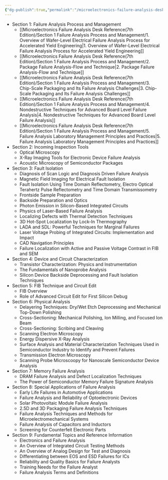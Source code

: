 ```yaml
---
{"dg-publish":true,"permalink":"/microelectronics-failure-analysis-desk-reference-7th-edition/content/"}
---
```



- Section 1: Failure Analysis Process and Management 
	- [[Microelectronics Failure Analysis Desk Reference(7th Edition)/Section 1 Failure Analysis Process and Management/1. Overview of Wafer-Level Electrical Failure Analysis Process for Accelerated Yield Engineering\|1. Overview of Wafer-Level Electrical Failure Analysis Process for Accelerated Yield Engineering]]
	- [[Microelectronics Failure Analysis Desk Reference(7th Edition)/Section 1 Failure Analysis Process and Management/2. Package Failure Analysis-Flow and Technique\|2. Package Failure Analysis-Flow and Technique]]
	- [[Microelectronics Failure Analysis Desk Reference(7th Edition)/Section 1 Failure Analysis Process and Management/3. Chip-Scale Packaging and Its Failure Analysis Challenges\|3. Chip-Scale Packaging and Its Failure Analysis Challenges]]
	- [[Microelectronics Failure Analysis Desk Reference(7th Edition)/Section 1 Failure Analysis Process and Management/4. Nondestructive Techniques for Advanced Board Level Failure Analysis\|4. Nondestructive Techniques for Advanced Board Level Failure Analysis]]
	- [[Microelectronics Failure Analysis Desk Reference(7th Edition)/Section 1 Failure Analysis Process and Management/5. Failure Analysis Laboratory Management Principles and Practices\|5. Failure Analysis Laboratory Management Principles and Practices]]
- Section 2: Incoming Inspection Tools
	- Optical Microscopy
	- X-Ray Imaging Tools for Electronic Device Failure Analysis
	- Acoustic Microscopy of Semiconductor Packages
- Section 3: Fault Isolation
	- Diagnosis of Scan Logic and Diagnosis Driven Failure Analysis
	- Magnetic Field Imaging for Electrical Fault Isolation
	- Fault Isolation Using Time Domain Reflectometry, Electro Optical Terahertz Pulse Reflectometry and Time Domain Transmissometry
	- Frontside Sample Preparation
	- Backside Preparation and Optics
	- Photon Emission in Silicon-Based Integrated Circuits
	- Physics of Laser-Based Failure Analysis
	- Localizing Defects with Thermal Detection Techniques
	- 3D Hot-Spot Localization by Lock-In Thermography
	- LADA and SDL: Powerful Techniques for Marginal Failures
	- Laser Voltage Probing of Integrated Circuits: Implementation and Impact
	- CAD Navigation Principles
	- Failure Localization with Active and Passive Voltage Contrast in FIB and SEM
- Section 4: Device and Circuit Characterization
	- Transistor Characterization: Physics and Instrumentation
	- The Fundamentals of Nanoprobe Analysis
	- Silicon Device Backside Deprocessing and Fault Isolation Techniques
- Section 5: FIB Technique and Circuit Edit
	- FIB Overview
	- Role of Advanced Circuit Edit for First Silicon Debug
- Section 6: Physical Analysis
	- Delayering Techniques: Dry/Wet Etch Deprocessing and Mechanical Top-Down Polishing
	- Cross-Sectioning: Mechanical Polishing, Ion Milling, and Focused Ion Beam
	- Cross-Sectioning: Scribing and Cleaving
	- Scanning Electron Microscopy
	- Energy Dispersive X-Ray Analysis
	- Surface Analysis and Material Characterization Techniques Used in Semiconductor Industry to Identify and Prevent Failures
	- Transmission Electron Microscopy
	- Scanning Probe Microscoopy for Nanoscale Semiconductor Device Analysis
- Section 7: Memory Failure Analysis 
	- DRAM Failure Analysis and Defect Localization Techniques
	- The Power of Semiconductor Memory Failure Signature Analysis
- Section 8: Special Applications of Failure Analysis
	- Early Life Failures in Automotive Applications
	- Failure Analysis and Reliability of Optoelectronic Devices
	- Solar Photovoltaic Module Failure Analysis
	- 2.5D and 3D Packaging Failure Analysis Techniques
	- Failure Analysis Techniques and Methods for Microelectromechanical Systems
	- Failure Analysis of Capacitors and Inductors
	- Screening for Counterfeit Electronic Parts
- Section 9: Fundamental Topics and Reference Information
	- Electronics and Failure Analysis
	- An Overview of Integrated Circuit Testing Methods
	- An Overview of Analog Design for Test and Diagnosis
	- Differentiating between EOS and ESD Failures for ICs
	- Reliability and Quality Basics for Failure Analysts
	- Training Needs for the Failure Analyst
	- Failure Analysis Terms and Definitions